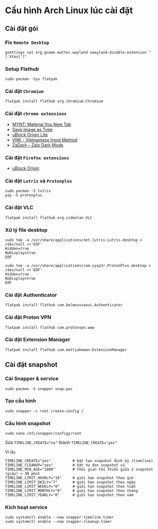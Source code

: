 # Cấu hình Arch Linux lúc cài đặt

## Cài đặt gói

### Fix `Remote Desktop`
```
gsettings set org.gnome.mutter.wayland xwayland-disable-extension "['Xtest']"
```

### Setup Flathub
```
sudo pacman -Syu flatpak
```

### Cài đặt `Chromium`
```
flatpak install flathub org.chromium.Chromium
```
### Cài đặt `chrome extensions`
- [MYNT: Material You New Tab](https://chromewebstore.google.com/detail/mynt-material-you-new-tab/jjpokbgpiljgndebfoljdeihhkpcpfgl)
- [Save image as Type](https://chromewebstore.google.com/detail/save-image-as-type/gabfmnliflodkdafenbcpjdlppllnemd)
- [uBlock Origin Lite](https://chromewebstore.google.com/detail/ublock-origin-lite/ddkjiahejlhfcafbddmgiahcphecmpfh)
- [VNK - Vietnamese Input Method](https://chromewebstore.google.com/detail/vnk-vietnamese-input-meth/hoelaaippkdglnlbonkfjmlcoendcoce)
- [ZaDark – Zalo Dark Mode](https://chromewebstore.google.com/detail/zadark-%E2%80%93-zalo-dark-mode/llfhpkkeljlgnjgkholeppfnepmjppob)

### Cài đặt `Firefox extensions`
- [uBlock Origin](https://addons.mozilla.org/en-US/firefox/addon/ublock-origin/?utm_source=addons.mozilla.org&utm_medium=referral&utm_content=search)

### Cài đặt `Lutris` và `Protonplus`
```
sudo pacman -S lutris
yay -S protonplus
```

### Cài đặt VLC
```
flatpak install flathub org.videolan.VLC
```

### Xử lý file desktop
```
sudo tee -a /usr/share/applications/net.lutris.Lutris.desktop > /dev/null <<'EOF'
Hidden=true
NoDisplay=true
EOF

sudo tee -a /usr/share/applications/com.vysp3r.ProtonPlus.desktop > /dev/null <<'EOF'
Hidden=true
NoDisplay=true
EOF
```

### Cài đặt Authenticator
```
flatpak install flathub com.belmoussaoui.Authenticator
```

### Cài đặt Proton VPN
```
flatpak install flathub com.protonvpn.www
```

### Cài đặt Extension Manager
```
flatpak install flathub com.mattjakeman.ExtensionManager
```

## Cài đặt snapshot

### Cài Snapper & service
```
sudo pacman -S snapper snap-pac
```

### Tạo cấu hình
```
sudo snapper -c root create-config /
```

### Cấu hình snapshot
```
sudo nano /etc/snapper/configs/root
```

Sửa `TIMELINE_CREATE="no"` thành `TIMELINE_CREATE="yes"`

Ví dụ 
```
TIMELINE_CREATE="yes"          # bật tạo snapshot định kỳ (timeline)
TIMELINE_CLEANUP="yes"         # bật tự dọn snapshot cũ
TIMELINE_MIN_AGE="1800"        # thời gian tối thiểu giữa 2 snapshot (giây) = 30 phút
TIMELINE_LIMIT_HOURLY="10"     # giới hạn snapshot theo giờ
TIMELINE_LIMIT_DAILY="7"       # giới hạn snapshot theo ngày
TIMELINE_LIMIT_WEEKLY="0"      # giới hạn snapshot theo tuần
TIMELINE_LIMIT_MONTHLY="0"     # giới hạn snapshot theo tháng
TIMELINE_LIMIT_YEARLY="0"      # giới hạn snapshot theo năm
```

### Kích hoạt service
```
sudo systemctl enable --now snapper-timeline.timer
sudo systemctl enable --now snapper-cleanup.timer
```
